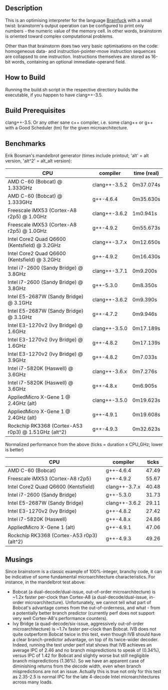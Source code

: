 Description
-----------

This is an optimising interpreter for the language [Brainfuck](http://en.wikipedia.org/wiki/Brainfuck) with a small twist: brainstorm's output operation can be configured to print only numbers - the numeric value of the memory cell. In other words, brainstorm is oriented toward complex computational problems.

Other than that brainstorm does two very basic optimisations on the code: homogeneous data- and instruction-pointer-move instruction sequences are collapsed to one instruction. Instructions themselves are stored as 16-bit words, containing an optional immediate-operand field.

How to Build
------------

Running the build.sh script in the respective directiory builds the executable, if you happen to have clang++-3.5.

Build Prerequisites
-------------------

clang++-3.5. Or any other sane c++ compiler, i.e. some clang++ or g++ with a Good Scheduler (tm) for the given microarchitecture.


Benchmarks
----------

Erik Bosman's mandelbrot generator (times include printout; 'alt' = alt version, 'alt^2' = alt_alt version):

| CPU                                                 | compiler      | time (real) |
| --------------------------------------------------- | ------------- | ----------- |
| AMD C-60 (Bobcat) @ 1.333GHz                        | clang++-3.5.2 | 0m37.074s   |
| AMD C-60 (Bobcat) @ 1.333GHz                        | g++-4.6.4     | 0m35.630s   |
| Freescale iMX53 (Cortex-A8 r2p5) @ 1.0GHz           | clang++-3.6.2 | 1m0.941s    |
| Freescale iMX53 (Cortex-A8 r2p5) @ 1.0GHz           | g++-4.9.2     | 0m55.673s   |
| Intel Core2 Quad Q6600 (Kentsfield) @ 3.2GHz        | clang++-3.7.x | 0m12.650s   |
| Intel Core2 Quad Q6600 (Kentsfield) @ 3.2GHz        | g++-4.9.2     | 0m16.430s   |
| Intel i7-2600 (Sandy Bridge) @ 3.8GHz               | clang++-3.7.1 | 0m9.200s    |
| Intel i7-2600 (Sandy Bridge) @ 3.8GHz               | g++-5.3.0     | 0m8.350s    |
| Intel E5-2687W (Sandy Bridge) @ 3.1GHz              | clang++-3.6.2 | 0m9.390s    |
| Intel E5-2687W (Sandy Bridge) @ 3.1GHz              | g++-4.7.2     | 0m9.946s    |
| Intel E3-1270v2 (Ivy Bridge) @ 1.6GHz               | clang++-3.5.0 | 0m17.189s   |
| Intel E3-1270v2 (Ivy Bridge) @ 1.6GHz               | g++-4.8.2     | 0m17.139s   |
| Intel E3-1270v2 (Ivy Bridge) @ 3.9GHz               | g++-4.8.2     | 0m7.033s    |
| Intel i7-5820K (Haswell) @ 3.6GHz                   | clang++-3.6.x | 0m7.276s    |
| Intel i7-5820K (Haswell) @ 3.6GHz                   | g++-4.8.x     | 0m6.905s    |
| AppliedMicro X-Gene 1 @ 2.4GHz (alt)                | clang++-3.5.0 | 0m19.623s   |
| AppliedMicro X-Gene 1 @ 2.4GHz (alt)                | g++-4.9.1     | 0m19.608s   |
| Rockchip RK3368 (Cortex-A53 r0p3) @ 1.51GHz (alt^2) | g++-4.9.3     | 0m32.623s   |

Normalized performance from the above (ticks = duration x CPU_GHz; lower is better)

| CPU                                                 | compiler      | ticks       |
|---------------------------------------------------- | ------------- | ----------- |
| AMD C-60 (Bobcat)                                   | g++-4.6.4     | 47.49       |
| Freescale iMX53 (Cortex-A8 r2p5)                    | g++-4.9.2     | 55.67       |
| Intel Core2 Quad Q6600 (Kentsfield)                 | clang++-3.7.x | 40.48       |
| Intel i7-2600 (Sandy Bridge)                        | g++-5.3.0     | 31.73       |
| Intel E5-2687W (Sandy Bridge)                       | clang++-3.6.2 | 29.11       |
| Intel E3-1270v2 (Ivy Bridge)                        | g++-4.8.2     | 27.42       |
| Intel i7-5820K (Haswell)                            | g++-4.8.x     | 24.86       |
| AppliedMicro X-Gene 1 (alt)                         | g++-4.9.1     | 47.06       |
| Rockchip RK3368 (Cortex-A53 r0p3) (alt^2)           | g++-4.9.3     | 49.26       |

Musings
-------

Since brainstorm is a classic example of 100%-integer, branchy code, it can be indicative of some fundamental microarchitecture characteristics. For instance, in the mandelbrot test above:

* Bobcat (a dual-decode/dual-issue, out-of-order microarchitecture) is ~1.2x faster per-clock than Cortex-A8 (a dual-decode/dual-issue, in-order microarchitecture). Unfortunately, we cannot tell what part of Bobcat's advantage comes from the out-of-orderness, and what - from a potentially better branch predictor (currently perf does not support very well Cortex-A8's performance counters).
* Ivy Bridge (a quad-decode/six-issue, aggressively out-of-order microarchitecture) is ~1.7x faster per-clock than Bobcat. IVB does not quite outperform Bobcat twice in this test, even though IVB should have a clear branch-predictor advantage, on top of its twice-wider decoder. Indeed, running the test under perf stat shows that IVB achieves an average IPC of 2.46 and no branch mispredictions to speak of (0.34%), versus IPC of 1.42 for Bobcat and slightly worse but still negligible branch mispredictions (1.36%). So we have an apparent case of diminishing returns from the decode width, even when branch mispredictions are not an issue. Actually this is true not only for this test as 2.35-2.5 is normal IPC for the late 4-decode Intel microarchitectures across many loads.
